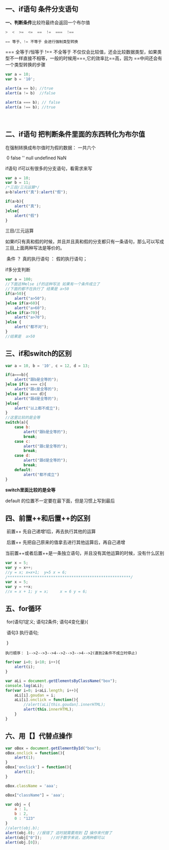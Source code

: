 ## 一、if语句	条件分支语句

**一、判断条件**比较符最终会返回一个布尔值

```js
>  <  >=  <=  ==  !=  ===  !==
  
== 等于、!= 不等于 会进行强制类型转换
```

===  全等于/恒等于 !==  不全等于 不仅仅会比较值，还会比较数据类型，如果类型不一样直接不相等，一般的时候用===,它的效率比==高，因为	==中间还会有一个类型转换的步骤

 ```js
var a = 10;
var b = '10';

alert(a == b); //true
alert(a != b)  //false

alert(a === b); // false
alert(a !== b); //true
 ```

​	  

## 二、if语句	把判断条件里面的东西转化为布尔值

在强制转换成布尔值时为假的数据： 一共六个

​		0   false   ''   null   undefined   NaN

if语句	if可以有很多的分支语句，看需求来写

```js
var a = 10;
var b = 11;
/*三目/三元运算*/
a>b?alert("真"):alert("假");

if(a>b){
  	alert("真");
}else{
  	alert("假")
}
```

三目/三元运算

如果if只有真和假的时候，并且并且真和假的分支都只有一条语句，那么可以写成三目,上面两种写法是等价的。

​	条件 ？ 真的执行语句 ： 假的执行语句；

if多分支判断

```js
var a = 100;
//下面这种else if的这种写法 如果有一个条件成立了
//下面的都不在执行了 结果是 a>50
if(a>50){
  	alert("a>50");
}else if(a>60){
  	alert("a>60");
}else if(a>70){
  	alert("a>70");
}else {
  	alert("都不对");
} 
//结果是  a>50
```



## 三、if和switch的区别

```js
var a = 10, b = '10', c = 12, d = 13;

if(a===b){
  	alert("跟b是全等的");
}else if(a === c){
  	alert("跟c是全等的");
}else if(a === d){
  	alert("跟d是全等的");
}else{
  	alert("以上都不成立");
}
//这里比较的是全等
switch(a){
  	case b:
    	alert("跟b是全等的");
    	break;
    case c:
    	alert("跟c是全等的");
    	break;
    case d:
    	alert("跟d是全等的");
    	break;
  	default:
    	alert("都不成立")
}
```

**switch里面比较的是全等**

default 的位置不一定要在最下面，但是习惯上写到最后

 

## 四、前置++和后置++的区别

​	前置++  先自己递增1后，再去执行其他的运算

​	后置++  先把自己原来的值拿去进行其他运算后，再自己递增

​	当前置++或者后置++是一条独立语句，并且没有其他运算的时候，没有什么区别

```js
var x = 5;
var y = x++;
//y = x; x=x+1;  y=5 x = 6;
/******************************************************/
var x = 5;
var y = ++x;
//x = x + 1; y = x; 	x = 6 y = 6;
```

## 五、for循环

​	for(语句1定义; 语句2条件; 语句4变化量){

​			语句3 执行语句;

​		}

 	执行顺序： 1-->2-->3-->4-->2-->3-->4-->2(直到2条件不成立时停止)

```js
for(var i=0; i<10; i++){
	alert(i);
}
```

```js
var aLi = document.getElementsByClassName("box");
console.log(aLi);
for(var i=0; i<aLi.length; i++){
  	aLi[i].goudan = i;
  	aLi[i].onclick = function(){
    	//alert(aLi[this.goudan].innerHTML);
      	alert(this.innerHTML);
  	}
}
```

## 六、用【】代替点操作

```js
var oBox = document.getElementById("box");
oBox.onclick = function(){
  	alert(1);
}
oBox['onclick'] = function(){
  	alert(1);
}
```

```js
oBox.className = 'aaa';

oBox["className"] = 'aaa';
```

```js
var obj = {
  	a : 1,
  	b : 2,
  	0 : "123"
}
//alert(obj.b);
alert(obj.0); //报错了 这时就需要用到【】操作来代替了
alert(obj["0"]);	//对于数字来说，这两种都可以
alert(obj.[0]);
```
